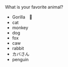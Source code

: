 What is your favorite animal?
- Gorilla　🦍
- cat
- monkey
- dog
- fox
- caw
- rabbit
- カバさん
- penguin
